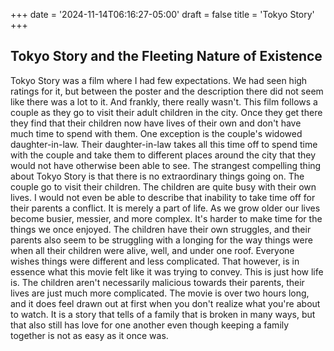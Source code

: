+++
date = '2024-11-14T06:16:27-05:00'
draft = false
title = 'Tokyo Story'
+++

## Tokyo Story and the Fleeting Nature of Existence

Tokyo Story was a film where I had few expectations. We had seen high ratings for it, but between the poster and the description there did not seem like there was a lot to it. And frankly, there really wasn't. This film follows a couple as they go to visit their adult children in the city. Once they get there they find that their children now have lives of their own and don't have much time to spend with them. One exception is the couple's widowed daughter-in-law. Their daughter-in-law takes all this time off to spend time with the couple and take them to different places around the city that they would not have otherwise been able to see. The strangest compelling thing about Tokyo Story is that there is no extraordinary things going on. The couple go to visit their children. The children are quite busy with their own lives. I would not even be able to describe that inability to take time off for their parents a conflict. It is merely a part of life. As we grow older our lives become busier, messier, and more complex. It's harder to make time for the things we once enjoyed. The children have their own struggles, and their parents also seem to be struggling with a longing for the way things were when all their children were alive, well, and under one roof. Everyone wishes things were different and less complicated. That however, is in essence what this movie felt like it was trying to convey. This is just how life is. The children aren't necessarily malicious towards their parents, their lives are just much more complicated. The movie is over two hours long, and it does feel drawn out at first when you don't realize what you're about to watch. It is a story that tells of a family that is broken in many ways, but that also still has love for one another even though keeping a family together is not as easy as it once was.
